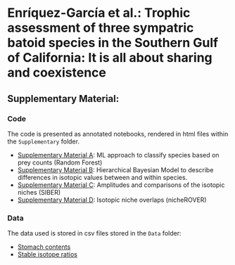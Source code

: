 # Enríquez-García et al.: Trophic assessment of three sympatric batoid species in the Southern Gulf of California: It is all about sharing and coexistence

## Supplementary Material:

### Code

The code is presented as annotated notebooks, rendered in html files within the `Supplementary` folder.

- [Supplementary Material A](https://htmlpreview.github.io/?https://github.com/ArturoBell/01072022/blob/main/Supplementary/Supplementary_A.html): ML approach to classify species based on prey counts (Random Forest)
- [Supplementary Material B](https://htmlpreview.github.io/?https://github.com/ArturoBell/01072022/blob/main/Supplementary/Supplementary_B.html): Hierarchical Bayesian Model to describe differences in isotopic values between and within species.
- [Supplementary Material C](https://htmlpreview.github.io/?https://github.com/ArturoBell/01072022/blob/main/Supplementary/Supplementary_C.html): Amplitudes and comparisons of the isotopic niches (SIBER)
- [Supplementary Material D](https://htmlpreview.github.io/?https://github.com/ArturoBell/01072022/blob/main/Supplementary/Supplementary_D.html): Isotopic niche overlaps (nicheROVER)

### Data

The data used is stored in csv files stored in the `Data` folder:

- [Stomach contents](https://github.com/ArturoBell/01072022/blob/main/Data/stomach_w.csv)
- [Stable isotope ratios](https://github.com/ArturoBell/01072022/blob/main/Data/glm.csv)


